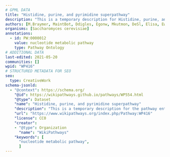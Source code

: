 ```yaml
---
# GPML DATA
title: "Histidine, purine, and pyrimidine superpathway"
description: "This is a temporary description for Histidine, purine, and pyrimidine superpathway"
authors: [M.Braymer, MaintBot, Ddigles, Egonw, Mkutmon, DeSl, Elisa, Eweitz]
organisms: [Saccharomyces cerevisiae]
annotations:
  - id: PW:0000012
    value: nucleotide metabolic pathway
    type: Pathway Ontology
# ADDITIONAL DATA
last-edited: 2021-05-20
communities: []
wpid: "WP416"
# STRUCTURED METADATA FOR SEO
seo:
  type: CreativeWork
schema-jsonld:
  - "@context": https://schema.org/
    "@id": https://wikipathways.github.io/pathways/WP554.html
    "@type": Dataset
    "name": "Histidine, purine, and pyrimidine superpathway"
    "description": "This is a temporary description for the pathway entitled: Histidine, purine, and pyrimidine superpathway"
    "url": "https://www.wikipathways.org/index.php/Pathway:WP416"
    "license": CC0
    "creator":
    - "@type": Organization
      "name": "WikiPathways"
    "keywords": [
      "nucleotide metabolic pathway",
      ]
---
```

